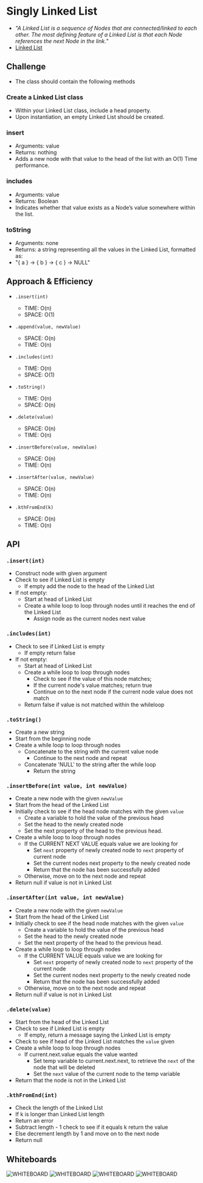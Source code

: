 # Singly Linked List
<!-- Short summary or background information -->
- *"A Linked List is a sequence of Nodes that are connected/linked to each other. The most defining feature of a Linked List is that each Node references the next Node in the link.*"
- [Linked List](https://github.com/jennerdulce/reading-notes/blob/main/Java-401-05.md)

## Challenge
<!-- Description of the challenge -->
- The class should contain the following methods

### Create a Linked List class

- Within your Linked List class, include a head property.
- Upon instantiation, an empty Linked List should be created.

### insert

- Arguments: value
- Returns: nothing
- Adds a new node with that value to the head of the list with an O(1) Time performance.

### includes

- Arguments: value
- Returns: Boolean
- Indicates whether that value exists as a Node’s value somewhere within the list.

### toString

- Arguments: none
- Returns: a string representing all the values in the Linked List, formatted as:
- "{ a } -> { b } -> { c } -> NULL"

## Approach & Efficiency
<!-- What approach did you take? Why? What is the Big O space/time for this approach? -->
- `.insert(int)`
  - TIME: O(n)
  - SPACE: O(1)

- `.append(value, newValue)`
  - SPACE: O(n)
  - TIME: O(n)

- `.includes(int)`
  - TIME: O(n)
  - SPACE: O(1)

- `.toString()`
  - TIME: O(n)
  - SPACE: O(n)

- `.delete(value)`
  - SPACE: O(n)
  - TIME: O(n)

- `.insertBefore(value, newValue)`
  - SPACE: O(n)
  - TIME: O(n)

- `.insertAfter(value, newValue)`
  - SPACE: O(n)
  - TIME: O(n)

- `.kthFromEnd(k)`
  - SPACE: O(n)
  - TIME: O(n)

## API
<!-- Description of each method publicly available to your Linked List -->

### `.insert(int)`

- Construct node with given argument
- Check to see if Linked List is empty
  - If empty add the node to the head of the Linked List
- If not empty:
  - Start at head of Linked List
  - Create a while loop to loop through nodes until it reaches the end of the Linked List
    - Assign node as the current nodes next value

### `.includes(int)`

- Check to see if Linked List is empty
  - If empty return false
- If not empty:
  - Start at head of Linked List
  - Create a while loop to loop through nodes
    - Check to see if the value of this node matches;
    - If the current node's value matches; return true
    - Continue on to the next node if the current node value does not match
  - Return false if value is not matched within the whileloop

### `.toString()`

- Create a new string
- Start from the beginning node
- Create a while loop to loop through nodes
  - Concatenate to the string with the current value node
    - Continue to the next node and repeat
  - Concatenate 'NULL' to the string after the while loop
    - Return the string

### `.insertBefore(int value, int newValue)`

- Create a new node with the given `newValue`
- Start from the head of the Linked List
- Initially check to see if the head node matches with the given `value`
  - Create a variable to hold the value of the previous head
  - Set the head to the newly created node
  - Set the next property of the head to the previous head.
- Create a while loop to loop through nodes
  - If the CURRENT NEXT VALUE equals value we are looking for
    - Set `next` property of newly created node to `next` property of current node
    - Set the current nodes next property to the newly created node
    - Return that the node has been successfully added
  - Otherwise, move on to the next node and repeat
- Return null if value is not in Linked List

### `.insertAfter(int value, int newValue)`

- Create a new node with the given `newValue`
- Start from the head of the Linked List
- Initially check to see if the head node matches with the given `value`
  - Create a variable to hold the value of the previous head
  - Set the head to the newly created node
  - Set the next property of the head to the previous head.
- Create a while loop to loop through nodes
  - If the CURRENT VALUE equals value we are looking for
    - Set `next` property of newly created node to `next` property of the current node
    - Set the current nodes next property to the newly created node
    - Return that the node has been successfully added
  - Otherwise, move on to the next node and repeat
- Return null if value is not in Linked List

### `.delete(value)`

- Start from the head of the Linked List
- Check to see if Linked List is empty
  - If empty, return a message saying the Linked List is empty
- Check to see if head of the Linked List matches the `value` given
- Create a while loop to loop through nodes
  - If current.next.value equals the value wanted
    - Set temp variable to current.next.next, to retrieve the `next` of the node that will be deleted
    - Set the `next` value of the current node to the temp variable
- Return that the node is not in the Linked List

### `.kthFromEnd(int)`

- Check the length of the Linked LIst
- If k is longer than Linked List length
- Return an error
- Subtract length - 1 check to see if it equals k
return the value
- Else decrement length by 1 and move on to the next node
- Return null

## Whiteboards

![WHITEBOARD](./assets/insertBefore.png)
![WHITEBOARD](./assets/insertAfter.png)
![WHITEBOARD](./assets/delete.png)
![WHITEBOARD](./assets/kthFromEnd.png)
